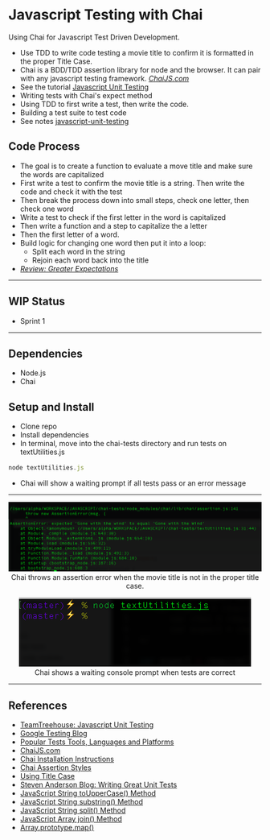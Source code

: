 # Javascript Testing with Chai

Using Chai for Javascript Test Driven Development.
- Use TDD to write code testing a movie title to confirm it is formatted in the proper Title Case.
- Chai is a BDD/TDD assertion library for node and the browser. It can pair with any javascript testing framework. <cite>[ChaiJS.com](http://chaijs.com/)</cite>  
- See the tutorial [Javascript Unit Testing](https://teamtreehouse.com/library/javascript-unit-testing)
- Writing tests with Chai's expect method
- Using TDD to first write a  test, then write the code.
- Building a test suite to test code
- See notes [javascript-unit-testing](https://github.com/EdwardRutz/javascript-notes/blob/master/javascript-unit-testing.md)

## Code Process
- The goal is to create a function to evaluate a move title and make sure the words are capitalized
- First write a test to confirm the movie title is a string. Then write the code and check it with the test
- Then break the process down into small steps, check one letter, then check one word
- Write a test to check if the first letter in the word is capitalized
- Then write a function and a step to capitalize the a letter 
- Then the first letter of a word.
- Build logic for changing one word then put it into a loop:
  - Split each word in the string 
  - Rejoin each word back into the title
- <cite>[Review: Greater Expectations](https://teamtreehouse.com/library/javascript-unit-testing/introducing-unit-testing/greater-expectations)</cite>

---------------------------------------------

## WIP Status

- Sprint 1

---------------------------------------------

## Dependencies
- Node.js
- Chai

## Setup and Install
- Clone repo
- Install dependencies
- In terminal, move into the chai-tests directory and run tests on  textUtilities.js 
  
```js
node textUtilities.js
```
- Chai will show a waiting prompt if all tests pass or an error message



---------------------------------------------

<p align="center">
 <img src="chai-error.png"/>
     <br/>
     Chai throws an assertion error when the movie title is not in the proper title case.
</p>
<p align="center">
 <img src="chai-correct.png"/>
     <br/>
     Chai shows a waiting console prompt when tests are correct
</p>

---------------------------------------------

## References
- [TeamTreehouse: Javascript Unit Testing](https://teamtreehouse.com/library/javascript-unit-testing)
- [Google Testing Blog](https://testing.googleblog.com/)
- [Popular Tests Tools, Languages and Platforms](https://blog.testproject.io/2017/12/13/leading-test-automation-methods/)
- [ChaiJS.com](http://chaijs.com/)
- [Chai Installation Instructions](http://chaijs.com/guide/installation/)
- [Chai Assertion Styles](http://chaijs.com/guide/styles/)
- [Using Title Case](http://grammar-monster.com/lessons/capital_letters_title_case.htm)
- [Steven Anderson Blog: Writing Great Unit Tests](http://blog.stevensanderson.com/2009/08/24/writing-great-unit-tests-best-and-worst-practises/)
- [JavaScript String toUpperCase() Method](http://www.w3schools.com/jsref/jsref_touppercase.asp)
- [JavaScript String substring() Method](http://www.w3schools.com/jsref/jsref_substring.asp)
- [JavaScript String split() Method](http://www.w3schools.com/jsref/jsref_split.asp)
- [JavaScript Array join() Method](http://www.w3schools.com/jsref/jsref_join.asp)
- [Array.prototype.map()](https://developer.mozilla.org/en-US/docs/Web/JavaScript/Reference/Global_Objects/Array/map)

